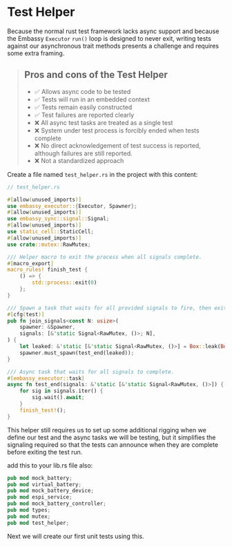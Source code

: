 # Test Helper

Because the normal rust test framework lacks async support and because the Embassy `Executor` `run()` loop is designed to never exit, writing tests against our asynchronous trait methods presents a challenge and requires some extra framing.

>## Pros and cons of the Test Helper
>- ✅ Allows async code to be tested
>- ✅ Tests will run in an embedded context
>- ✅ Tests remain easily constructed
>- ✅ Test failures are reported clearly
>- ❌ All async test tasks are treated as a single test
>- ❌ System under test process is forcibly ended when tests complete
>- ❌ No direct acknowledgement of test success is reported, although failures are still reported.
>- ❌ Not a standardized approach


Create a file named `test_helper.rs` in the project with this content:
```rust
// test_helper.rs

#[allow(unused_imports)]
use embassy_executor::{Executor, Spawner};
#[allow(unused_imports)]
use embassy_sync::signal::Signal;
#[allow(unused_imports)]
use static_cell::StaticCell;
#[allow(unused_imports)]
use crate::mutex::RawMutex; 

/// Helper macro to exit the process when all signals complete.
#[macro_export]
macro_rules! finish_test {
    () => {
        std::process::exit(0)
    };
}

/// Spawn a task that waits for all provided signals to fire, then exits.
#[cfg(test)]
pub fn join_signals<const N: usize>(
    spawner: &Spawner,
    signals: [&'static Signal<RawMutex, ()>; N],
) {
    let leaked: &'static [&'static Signal<RawMutex, ()>] = Box::leak(Box::new(signals));
    spawner.must_spawn(test_end(leaked));
}

/// Async task that waits for all signals to complete.
#[embassy_executor::task]
async fn test_end(signals: &'static [&'static Signal<RawMutex, ()>]) {
    for sig in signals.iter() {
        sig.wait().await;
    }
    finish_test!();
}
```
This helper still requires us to set up some additional rigging when we define our test and the async tasks we will be testing, but it simplifies the signaling required so that the tests can announce when they are complete before exiting the test run.

add this to your lib.rs file also:
```rust
pub mod mock_battery;
pub mod virtual_battery;
pub mod mock_battery_device;
pub mod espi_service;
pub mod mock_battery_controller;
pub mod types;
pub mod mutex;
pub mod test_helper;
```

Next we will create our first unit tests using this.

